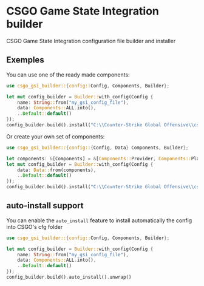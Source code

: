 # CSGO Game State Integration builder

CSGO Game State Integration configuration file builder and installer

## Exemples

You can use one of the ready made components:

```rust
use csgo_gsi_builder::{config::Config, Components, Builder};

let mut config_builder = Builder::with_config(Config {
    name: String::from("my_gsi_config_file"),
    data: Components::ALL.into(),
    ..Default::default()
});
config_builder.build().install("C:\\Counter-Strike Global Offensive\\csgo\\cfg").unwrap()
```

Or create your own set of components:

```rust
use csgo_gsi_builder::{config::{Config, Data} Components, Builder};

let components: &[Components] = &[Components::Provider, Components::PlayerId];
let mut config_builder = Builder::with_config(Config {
    data: Data::from(components),
    ..Default::default()
});
config_builder.build().install("C:\\Counter-Strike Global Offensive\\csgo\\cfg").unwrap()
```

## auto-install support

You can enable the `auto_install` feature to install automatically the
config into CSGO's cfg folder

```rust
use csgo_gsi_builder::{config::Config, Components, Builder};

let mut config_builder = Builder::with_config(Config {
    name: String::from("my_gsi_config_file"),
    data: Components::ALL.into(),
    ..Default::default()
});
config_builder.build().auto_install().unwrap()
```
